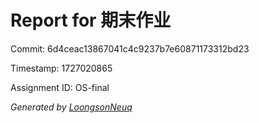 # Report for 期末作业

Commit: 6d4ceac13867041c4c9237b7e60871173312bd23

Timestamp: 1727020865

Assignment ID: OS-final


*Generated by [LoongsonNeuq](https://github.com/Loongson-Neuq/LoongsonNeuq)*
